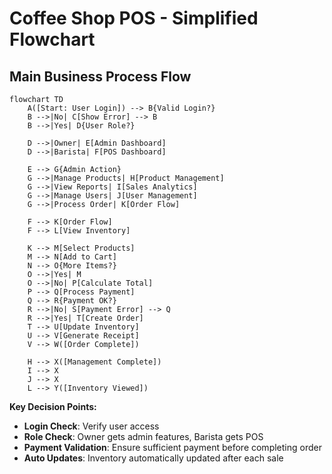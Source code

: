 # Coffee Shop POS - Simplified Flowchart

## Main Business Process Flow

```mermaid
flowchart TD
    A([Start: User Login]) --> B{Valid Login?}
    B -->|No| C[Show Error] --> B
    B -->|Yes| D{User Role?}
    
    D -->|Owner| E[Admin Dashboard]
    D -->|Barista| F[POS Dashboard]
    
    E --> G{Admin Action}
    G -->|Manage Products| H[Product Management]
    G -->|View Reports| I[Sales Analytics]
    G -->|Manage Users| J[User Management]
    G -->|Process Order| K[Order Flow]
    
    F --> K[Order Flow]
    F --> L[View Inventory]
    
    K --> M[Select Products]
    M --> N[Add to Cart]
    N --> O{More Items?}
    O -->|Yes| M
    O -->|No| P[Calculate Total]
    P --> Q[Process Payment]
    Q --> R{Payment OK?}
    R -->|No| S[Payment Error] --> Q
    R -->|Yes| T[Create Order]
    T --> U[Update Inventory]
    U --> V[Generate Receipt]
    V --> W([Order Complete])
    
    H --> X([Management Complete])
    I --> X
    J --> X
    L --> Y([Inventory Viewed])
```

**Key Decision Points:**
- **Login Check**: Verify user access
- **Role Check**: Owner gets admin features, Barista gets POS
- **Payment Validation**: Ensure sufficient payment before completing order
- **Auto Updates**: Inventory automatically updated after each sale